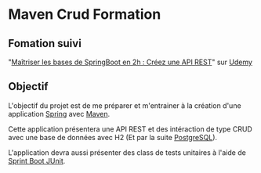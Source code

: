 # Maven Crud Formation

## Fomation suivi

"[Maîtriser les bases de SpringBoot en 2h : Créez une API REST](https://e2.udemymail.com/ls/click?upn=u001.yisL8kEMa5OcIRlXMwbciH64j5FhMHHHcgIiwTGC8kNUMdPtdAHZpkQ2cC4vouCSf8DJUWPDP-2BqAsMpf-2FqNS2CzGiZJph0EfnHWhO9zONRsZQwjA-2FZSpyXWjMUt5JG31T2cgENiB4t4wnpuXYzaTXfuxtKC1RdUFPuxSgVsfHCOVTBQPeJJKityTQ9MR1qBhMvgZ4c2oPaXwHDkVcdf-2FpOGR9ZRpFAnMaqNunhH374r0NDIEiFloIOYNf6nuRM3qU8oDKi-2BINPa2n9aHkVrrFxvcQOaHZS3GYIGey4NO7QM-3DC9se_7NFEGRcgJ4jR49It8kdJ0zyIRI7pb7qciyTF9jMw8QZVhatOnWBN-2FJ39aU0TH0OoPsWkquBKCoOv4f3nk9cQHCXADAVobuZQJIEyPU-2BCB0Pmn5-2FWnl6DdJFsAq6k-2B7IxbDemWDnMYb-2BFwkBQ6zOtRCdu5azHz-2FPBWlQHjrh5CoYnw5YnY2K9ddJ30CyerXMz9r381OGqr0mrJ0a7HIzWzT12x2HbUVkr-2BUNXCYelZtKByvltZ-2Frx9DrFYDKzajM02gAVfH-2BD2IUxyqNhq-2FMzAW9pmyo3wY0U0MvE09piNgDtY4hvLiQDAhc-2BRDjNiuktZRAMFI753-2Bccybr-2F5I8JQKc8uWuVRkFH7bS-2F8yG9ilae58tUetPGrN37Nf8uQ0NZhMgBEq3K3lI8hl8ttHt3Cg-3D-3D)" sur [Udemy](https://www.udemy.com/fr/)

## Objectif
L'objectif du projet est de me préparer et m'entrainer à la création d'une application [Spring](https://spring.io/projects/spring-boot) avec [Maven](https://maven.apache.org/).

Cette application présentera une API REST et des intéraction de type CRUD avec une base de données avec H2 (Et par la suite [PostgreSQL](https://www.postgresql.org/)).

L'application devra aussi présenter des class de tests unitaires à l'aide de [Sprint Boot JUnit](https://spring.io/guides/gs/testing-web).